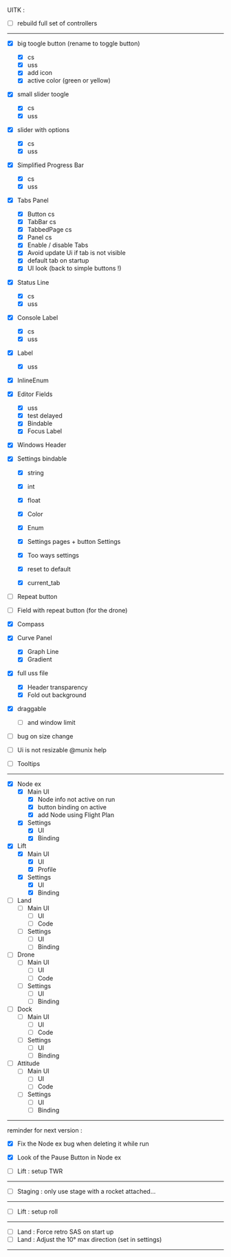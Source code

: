 UITK :

* [ ] rebuild full set of controllers
----------------------------------------

* [x] big toogle button (rename to toggle button)
    * [x] cs
    * [x] uss
    * [x] add icon
    * [x] active color (green or yellow)
* [x] small slider toogle
    * [x] cs
    * [x] uss
* [x] slider with options
    * [x] cs
    * [x] uss
* [x] Simplified Progress Bar
    * [x] cs
    * [x] uss
* [x] Tabs Panel
    * [x] Button cs
    * [x] TabBar cs
    * [x] TabbedPage cs
    * [x] Panel cs
    * [x] Enable / disable Tabs
    * [x] Avoid update Ui if tab is not visible
    * [x] default tab on startup
    * [x] UI look (back to simple buttons !)
* [x] Status Line
    * [x] cs
    * [x] uss
* [x] Console Label
    * [x] cs
    * [x] uss
* [x] Label
    * [x] uss
* [x] InlineEnum
* [x] Editor Fields 
    * [x] uss
    * [x] test delayed
    * [x] Bindable
    * [x] Focus Label

* [x] Windows Header

* [x] Settings bindable
    * [x] string
    * [x] int
    * [x] float
    * [x] Color
    * [x] Enum

    * [x] Settings pages + button Settings 
    * [x] Too ways settings
    * [x] reset to default
    * [x] current_tab

* [ ] Repeat button
* [ ] Field with repeat button (for the drone)

* [x] Compass
* [x] Curve Panel
    * [x] Graph Line
    * [x] Gradient

* [x]  full uss file
    * [x] Header transparency
    * [x] Fold out background

* [x] draggable 
  * [ ] and window limit

* [ ] bug on size change
* [ ] Ui is not resizable @munix help

* [ ] Tooltips

-----------------------------
* [x] Node ex 
  * [x] Main UI
    * [x] Node info not active on run
    * [x] button binding on active
    * [x] add Node using Flight Plan
  * [x] Settings
    * [x] UI
    * [x] Binding

* [x] Lift
  * [x] Main UI
    * [x] UI
    * [x] Profile
  * [x] Settings
    * [x] UI
    * [x] Binding  

* [ ] Land
  * [ ] Main UI
    * [ ] UI
    * [ ] Code
  * [ ] Settings
    * [ ] UI
    * [ ] Binding  

* [ ] Drone
  * [ ] Main UI
    * [ ] UI
    * [ ] Code
  * [ ] Settings
    * [ ] UI
    * [ ] Binding  

* [ ] Dock
  * [ ] Main UI
    * [ ] UI
    * [ ] Code
  * [ ] Settings
    * [ ] UI
    * [ ] Binding  

* [ ] Attitude
  * [ ] Main UI
    * [ ] UI
    * [ ] Code
  * [ ] Settings
    * [ ] UI
    * [ ] Binding  

----------------------------

reminder for next version : 

* [x] Fix the Node ex bug when deleting it while run
* [x] Look of the Pause Button in Node ex



* [ ] Lift : setup TWR

-------------
* [ ] Staging : only use stage with a rocket attached...
-------------
* [ ] Lift : setup roll
-------------
* [ ] Land : Force retro SAS on start up
* [ ] Land : Adjust the 10° max direction (set in settings)  
-------------


 

